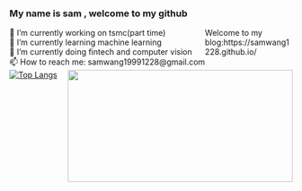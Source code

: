 

<!-- **samwang1228/samwang1228** is a ✨ _special_ ✨ repository because its `README.md` (this file) appears on your GitHub profile. -->

<!-- Here are some ideas to get you started: -->
<h3> My name is sam , welcome to my github </h3>
<div style="float:left;" >
<div>🔭 I’m currently working on tsmc(part time) </div>
<div>🌱 I’m currently learning machine learning </div>
<div>🌱 I’m currently doing fintech and computer vision </div>
<div> 📫 How to reach me: samwang19991228@gmail.com </div>
  </div>
Welcome to my blog:https://samwang1228.github.io/</div>
<img  align = "right"  src ="https://github-readme-stats.vercel.app/api?username=samwang1228&show_icons=true&theme=tokyonight" width="400px" height="200">

[![Top Langs](https://github-readme-stats.vercel.app/api/top-langs/?username=samwang1228&layout=compact)](https://github.com/anuraghazra/github-readme-stats)

